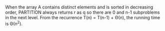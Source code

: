 When the array A contains distinct elements and is sorted in decreasing order, PARTITION always returns r as q so there are 0 and n-1 subproblems in the next level. From the recurrence T(n) = T(n-1) + &Theta;(n), the running time is &Theta;(n<sup>2</sup>).
